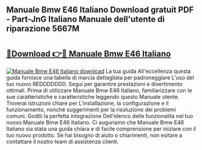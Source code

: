 ## Manuale Bmw E46 Italiano Download gratuit PDF - Part-JnG Italiano Manuale dell'utente di riparazione 5667M

# <h2><a href="http://dfbntrf.blite.top/?on=Manuale+Bmw+E46+Italiano">🔗Download 👉🔴 Manuale Bmw E46 Italiano</a></h2>

[![Manuale Bmw E46 Italiano download](https://i.imgur.com/lujVjoI.png)](http://dfbntrf.blite.top/?on=Manuale+Bmw+E46+Italiano)
La tua guida All'eccellenza questa guida fornisce una tabella di marcia dettagliata per padroneggiare L'uso del tuo nuovo REDDDDDDD. Segui per garantire prestazioni e divertimento ottimali. Prima di utilizzare Manuale Bmw E46 Italiano, familiarizzare con le sue caratteristiche e caratteristiche leggendo questo Manuale utente. Troverai istruzioni chiare per L'installazione, la configurazione e il funzionamento, nonché suggerimenti per la risoluzione dei problemi comuni. Goditi la perfetta integrazione Dell'elenco delle funzionalità nel tuo nuovo Manuale Bmw E46 Italiano. Ci auguriamo che Manuale Bmw E46 Italiano sia stata una guida chiara e di facile comprensione per iniziare con il tuo nuovo prodotto. Se hai bisogno di aiuto o chiarimenti, non esitare a contattare il nostro team di assistenza clienti.
